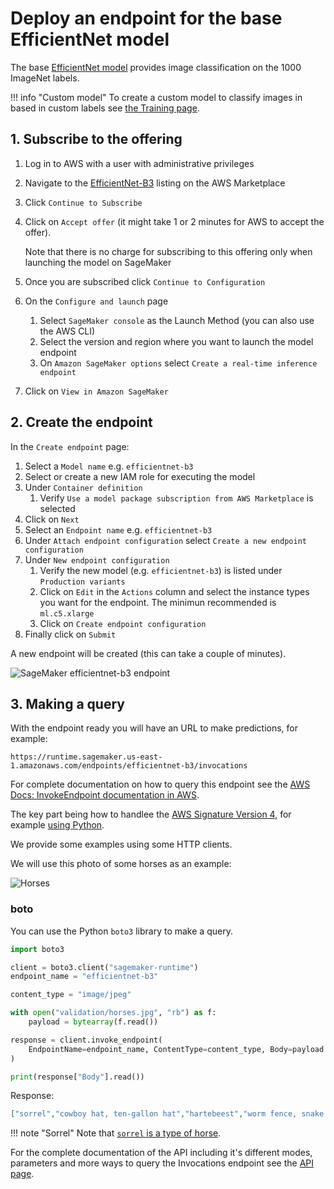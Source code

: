 # Deploy an endpoint for the base EfficientNet model

The base [EfficientNet model](https://aws.amazon.com/marketplace/pp/prodview-b4jqie4ebeo4y)
provides image classification on the 1000 ImageNet labels.

!!! info "Custom model"
    To create a custom model to classify images in based in custom labels see [the Training page](/models/efficientnet-b3/train).

## 1. Subscribe to the offering

1. Log in to AWS with a user with administrative privileges
1. Navigate to the
[EfficientNet-B3](https://aws.amazon.com/marketplace/pp/prodview-b4jqie4ebeo4y)
listing on the AWS Marketplace
1. Click `Continue to Subscribe`
1. Click on `Accept offer` (it might take 1 or 2 minutes for AWS to accept the offer).

    Note that there is no charge for subscribing to this offering only when launching the model on SageMaker

1. Once you are subscribed click `Continue to Configuration`
1. On the `Configure and launch` page
    1. Select `SageMaker console` as the Launch Method (you can also use the AWS CLI)
    1. Select the version and region where you want to launch the model endpoint
    1. On `Amazon SageMaker options` select `Create a real-time inference endpoint`
1. Click on `View in Amazon SageMaker`

## 2. Create the endpoint

In the `Create endpoint` page:

1. Select a `Model name` e.g. `efficientnet-b3`
1. Select or create a new IAM role for executing the model
1. Under `Container definition`
    1. Verify `Use a model package subscription from AWS Marketplace` is selected
1. Click on `Next`
1. Select an `Endpoint name` e.g. `efficientnet-b3`
1. Under `Attach endpoint configuration` select `Create a new endpoint configuration`
1. Under `New endpoint configuration`
    1. Verify the new model (e.g. `efficientnet-b3`) is listed under `Production variants`
    1. Click on `Edit` in the `Actions` column and select the instance types you want for the endpoint. The minimun recommended is `ml.c5.xlarge`
    1. Click on `Create endpoint configuration`
1. Finally click on `Submit`

A new endpoint will be created (this can take a couple of minutes).

![SageMaker efficientnet-b3 endpoint](/assets/img/models/efficientnet-b3/sagemaker-endpoint.png)

## 3. Making a query

With the endpoint ready you will have an URL to make predictions, for example:
```
https://runtime.sagemaker.us-east-1.amazonaws.com/endpoints/efficientnet-b3/invocations
```

For complete documentation on how to query this endpoint see the [AWS Docs: InvokeEndpoint documentation in AWS](https://docs.aws.amazon.com/sagemaker/latest/APIReference/API_runtime_InvokeEndpoint.html).

The key part being how to handlee the
[AWS Signature Version 4](https://docs.aws.amazon.com/AmazonS3/latest/API/sig-v4-authenticating-requests.html),
for example [using Python](https://docs.aws.amazon.com/general/latest/gr/sigv4-signed-request-examples.html).

We provide some examples using some HTTP clients.

We will use this photo of some horses as an example:

![Horses](/assets/img/models/efficientnet-b3/horses.jpg)

### boto

You can use the Python `boto3` library to make a query.

```python
import boto3

client = boto3.client("sagemaker-runtime")
endpoint_name = "efficientnet-b3"

content_type = "image/jpeg"

with open("validation/horses.jpg", "rb") as f:
    payload = bytearray(f.read())

response = client.invoke_endpoint(
    EndpointName=endpoint_name, ContentType=content_type, Body=payload
)

print(response["Body"].read())
```

Response:

```json
["sorrel","cowboy hat, ten-gallon hat","hartebeest","worm fence, snake fence, snake-rail fence, Virginia fence","horse cart, horse-cart"]
```

!!! note "Sorrel"
    Note that [`sorrel` is a type of horse](https://en.wikipedia.org/wiki/Sorrel_(horse)).

For the complete documentation of the API including it's different modes, parameters
and more ways to query the Invocations endpoint see the [API page](/models/efficientnet-b3/api).

